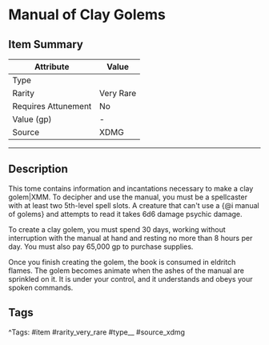 # Manual of Clay Golems

## Item Summary

| Attribute            | Value                        |
|----------------------|------------------------------|
| Type                 |   |
| Rarity               | Very Rare             |
| Requires Attunement  | No                |
| Value (gp)           | -    |
| Source               | XDMG |

---

## Description

This tome contains information and incantations necessary to make a clay golem|XMM. To decipher and use the manual, you must be a spellcaster with at least two 5th-level spell slots. A creature that can't use a {@i manual of golems} and attempts to read it takes 6d6 damage psychic damage.

To create a clay golem, you must spend 30 days, working without interruption with the manual at hand and resting no more than 8 hours per day. You must also pay 65,000 gp to purchase supplies.

Once you finish creating the golem, the book is consumed in eldritch flames. The golem becomes animate when the ashes of the manual are sprinkled on it. It is under your control, and it understands and obeys your spoken commands.

## Tags

^Tags: #item #rarity_very_rare #type__ #source_xdmg